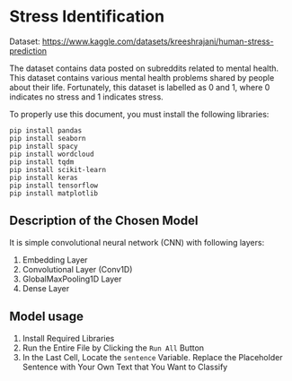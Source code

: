 # Stress Identification

Dataset: https://www.kaggle.com/datasets/kreeshrajani/human-stress-prediction

The dataset contains data posted on subreddits related to mental health. This dataset contains various mental health problems shared by people about their life. 
Fortunately, this dataset is labelled as 0 and 1, where 0 indicates no stress and 1 indicates stress.

To properly use this document, you must install the following libraries:
```shell
pip install pandas
pip install seaborn
pip install spacy
pip install wordcloud
pip install tqdm
pip install scikit-learn
pip install keras
pip install tensorflow
pip install matplotlib
```
## Description of the Chosen Model

It is simple convolutional neural network (CNN) with following layers:
1. Embedding Layer
2. Convolutional Layer (Conv1D)
3. GlobalMaxPooling1D Layer
4. Dense Layer

## Model usage
1. Install Required Libraries
2. Run the Entire File by Clicking the `Run All` Button
3. In the Last Cell, Locate the `sentence` Variable. Replace the Placeholder Sentence with Your Own Text that You Want to Classify
